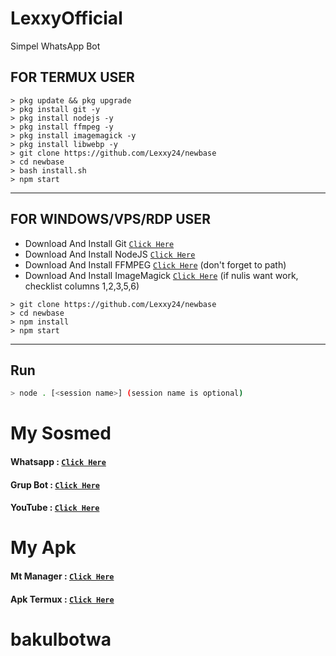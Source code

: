 # LexxyOfficial

Simpel WhatsApp Bot

## FOR TERMUX USER

```
> pkg update && pkg upgrade
> pkg install git -y
> pkg install nodejs -y
> pkg install ffmpeg -y
> pkg install imagemagick -y
> pkg install libwebp -y
> git clone https://github.com/Lexxy24/newbase
> cd newbase
> bash install.sh
> npm start
```

---------

## FOR WINDOWS/VPS/RDP USER

* Download And Install Git [`Click Here`](https://git-scm.com/downloads)
* Download And Install NodeJS [`Click Here`](https://nodejs.org/en/download)
* Download And Install FFMPEG [`Click Here`](https://ffmpeg.org/download.html) (don't forget to path)
* Download And Install ImageMagick [`Click Here`](https://imagemagick.org/script/download.php) (if nulis want work,  checklist columns 1,2,3,5,6)

```
> git clone https://github.com/Lexxy24/newbase
> cd newbase
> npm install
> npm start
```

---------

## Run

```bash
> node . [<session name>] (session name is optional)
```

# My Sosmed
#### Whatsapp : [`Click Here`](https://api.whatsapp.com/send/?phone=62857890047322&text&app_absent=0)
#### Grup Bot : [`Click Here`](https://chat.whatsapp.com/LeGxfgT6gjV0sdAOkYC5fG)
#### YouTube : [`Click Here`](https://youtube.com/c/LEX4YOUU)



# My Apk
#### Mt Manager : [`Click Here`](https://m.apkgit.com/app/mt-manager/bin.mt.plus)
#### Apk Termux : [`Click Here`](https://www.mediafire.com/file/f01sbphqjsd37b3/TermuxMod.apk/file)
# bakulbotwa
